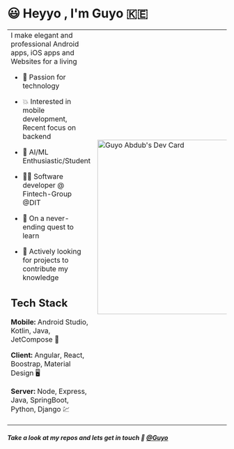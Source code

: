 
# :smiley: Heyyo , I'm Guyo :kenya:

<table border="0" style="border-style: dashed">
 <tbody>
 
  <tr>
    <td border-style="dashed">I make elegant and professional Android apps, iOS apps and Websites for a living

- :rocket: Passion for technology

- :boom: Interested in mobile development, Recent focus on backend
     
- :hugs: AI/ML Enthusiastic/Student

- :superhero_man: Software developer @ Fintech-Group @DIT

- :eagle: On a never-ending quest to learn

- :satellite: Actively looking for projects to contribute my knowledge


## Tech Stack

**Mobile:** Android Studio, Kotlin, Java, JetCompose  :iphone:

**Client:** Angular, React, Boostrap, Material Design :desktop_computer:

**Server:** Node, Express, Java, SpringBoot, Python, Django :chart:
</td>
    <td>
     <a href="https://app.daily.dev/guyesa"><img src="https://api.daily.dev/devcards/a98ee2c0471f4fb484b70c80d741083a.png?r=ith" width="400" alt="Guyo Abdub's Dev Card"/></a>
</td>
 </tr>
  </tbody>
</table>


  
  
 #####                         Take a look at my repos and lets get in touch :e-mail: [@Guyo](https://www.linkedin.com/in/guyo-abdub/)

